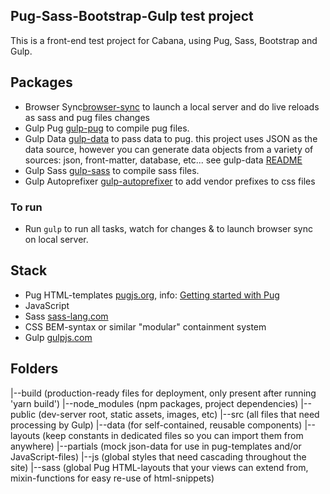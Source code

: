 ## Pug-Sass-Bootstrap-Gulp test project

This is a front-end test project for Cabana, using Pug, Sass, Bootstrap and Gulp.

## Packages
- Browser Sync[browser-sync](https://github.com/browsersync/browser-sync) to launch a local server and do live reloads as sass and pug files changes
- Gulp Pug [gulp-pug](https://github.com/jamen/gulp-pug) to compile pug files.
- Gulp Data [gulp-data](https://github.com/colynb/gulp-data) to pass data to pug. this project uses JSON as the data source, however you can generate data objects from a variety of sources: json, front-matter, database, etc... see gulp-data [README](https://github.com/colynb/gulp-data)
- Gulp Sass [gulp-sass](https://github.com/dlmanning/gulp-sass) to compile sass files.
- Gulp Autoprefixer [gulp-autoprefixer](https://github.com/sindresorhus/gulp-autoprefixer) to add vendor prefixes to css files

### To run
- Run `gulp` to run all tasks, watch for changes & to launch browser sync on local server.

## Stack
- Pug HTML-templates [pugjs.org](https://pugjs.org), info: [Getting started with Pug](https://codeburst.io/getting-started-with-pug-template-engine-e49cfa291e33)
- JavaScript 
- Sass [sass-lang.com](https://sass-lang.com/)
- CSS BEM-syntax or similar "modular" containment system
- Gulp [gulpjs.com](https://gulpjs.com/)

## Folders
|--build (production-ready files for deployment, only present after running 'yarn build')
|--node_modules (npm packages, project dependencies)
|--public (dev-server root, static assets, images, etc)
|--src (all files that need processing by Gulp)
    |--data (for self-contained, reusable components)
    |--layouts (keep constants in dedicated files so you can import them from anywhere)
    |--partials (mock json-data for use in pug-templates and/or JavaScript-files)
    |--js (global styles that need cascading throughout the site)
    |--sass (global Pug HTML-layouts that your views can extend from, mixin-functions for easy re-use of html-snippets)